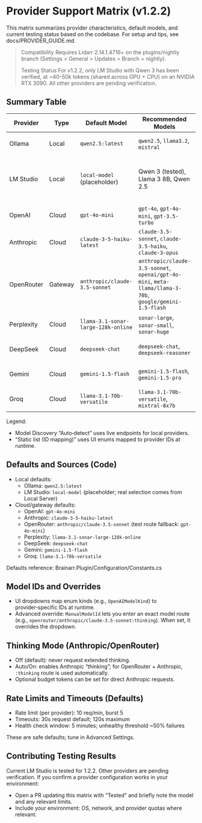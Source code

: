 # Provider Support Matrix (v1.2.2)

This matrix summarizes provider characteristics, default models, and current testing status based on the codebase. For setup and tips, see docs/PROVIDER_GUIDE.md.

> Compatibility
> Requires Lidarr 2.14.1.4716+ on the plugins/nightly branch (Settings > General > Updates > Branch = nightly).
>
> Testing Status
> For v1.2.2, only LM Studio with Qwen 3 has been verified, at ~40–50k tokens (shared across GPU + CPU) on an NVIDIA RTX 3090. All other providers are pending verification.

## Summary Table

| Provider | Type | Default Model | Recommended Models | Model Discovery | Tested (1.2.2) | Last Verified | Notes |
|---------|------|---------------|--------------------|-----------------|----------------|---------------|-------|
| Ollama | Local | `qwen2.5:latest` | `qwen2.5`, `llama3.2`, `mistral` | Auto‑detect via `/api/tags` | Pending verification | — | Private, free; set URL `http://localhost:11434` |
| LM Studio | Local | `local-model` (placeholder) | Qwen 3 (tested), Llama 3 8B, Qwen 2.5 | Auto-detect via `/v1/models` | Tested | 2025-09-06 | Verified: Qwen 3 at ~40-50k tokens (shared GPU + CPU) on RTX 3090; load model in LM Studio > Local Server |
| OpenAI | Cloud | `gpt-4o-mini` | `gpt-4o`, `gpt-4o-mini`, `gpt-3.5-turbo` | Static list (ID mapping) | Pending verification | — | Cost‑effective default |
| Anthropic | Cloud | `claude-3-5-haiku-latest` | `claude-3.5-sonnet`, `claude-3.5-haiku`, `claude-3-opus` | Static list (ID mapping) | Pending verification | — | Thinking Mode supported |
| OpenRouter | Gateway | `anthropic/claude-3.5-sonnet` | `anthropic/claude-3.5-sonnet`, `openai/gpt-4o-mini`, `meta-llama/llama-3-70b`, `google/gemini-1.5-flash` | Static list (ID mapping) | Pending verification | — | One key, many models; `:thinking` auto for Anthropic |
| Perplexity | Cloud | `llama-3.1-sonar-large-128k-online` | `sonar-large`, `sonar-small`, `sonar-huge` | Static list (ID mapping) | Pending verification | — | Web‑enabled Sonar models |
| DeepSeek | Cloud | `deepseek-chat` | `deepseek-chat`, `deepseek-reasoner` | Static list (ID mapping) | Pending verification | — | Budget‑friendly (V3) |
| Gemini | Cloud | `gemini-1.5-flash` | `gemini-1.5-flash`, `gemini-1.5-pro` | Static list (ID mapping) | Pending verification | — | Free tier available |
| Groq | Cloud | `llama-3.1-70b-versatile` | `llama-3.1-70b-versatile`, `mixtral-8x7b` | Static list (ID mapping) | Pending verification | — | Very fast inference |

Legend:

- Model Discovery “Auto‑detect” uses live endpoints for local providers.
- “Static list (ID mapping)” uses UI enums mapped to provider IDs at runtime.

## Defaults and Sources (Code)

- Local defaults:
  - Ollama: `qwen2.5:latest`
  - LM Studio: `local-model` (placeholder; real selection comes from Local Server)
- Cloud/gateway defaults:
  - OpenAI: `gpt-4o-mini`
  - Anthropic: `claude-3-5-haiku-latest`
  - OpenRouter: `anthropic/claude-3.5-sonnet` (test route fallback: `gpt-4o-mini`)
  - Perplexity: `llama-3.1-sonar-large-128k-online`
  - DeepSeek: `deepseek-chat`
  - Gemini: `gemini-1.5-flash`
  - Groq: `llama-3.1-70b-versatile`

Defaults reference: Brainarr.Plugin/Configuration/Constants.cs

## Model IDs and Overrides

- UI dropdowns map enum kinds (e.g., `OpenAIModelKind`) to provider‑specific IDs at runtime.
- Advanced override: `ManualModelId` lets you enter an exact model route (e.g., `openrouter/anthropic/claude-3.5-sonnet:thinking`). When set, it overrides the dropdown.

## Thinking Mode (Anthropic/OpenRouter)

- Off (default): never request extended thinking.
- Auto/On: enables Anthropic “thinking”; for OpenRouter + Anthropic, `:thinking` route is used automatically.
- Optional budget tokens can be set for direct Anthropic requests.

## Rate Limits and Timeouts (Defaults)

- Rate limit (per provider): 10 req/min, burst 5
- Timeouts: 30s request default; 120s maximum
- Health check window: 5 minutes; unhealthy threshold ~50% failures

These are safe defaults; tune in Advanced Settings.

## Contributing Testing Results

Current LM Studio is tested for 1.2.2. Other providers are pending verification. If you confirm a provider configuration works in your environment:

- Open a PR updating this matrix with “Tested” and briefly note the model and any relevant limits.
- Include your environment: OS, network, and provider quotas where relevant.
